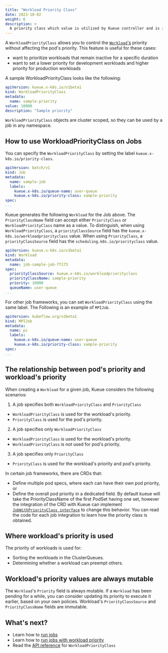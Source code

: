 ```yaml
---
title: "Workload Priority Class"
date: 2023-10-02
weight: 6
description: >
  A priority class which value is utilized by Kueue controller and is independent from pod's priority.
---
```


A `WorkloadPriorityClass` allows you to control the [`Workload`'s](/docs/concepts/workload) priority without affecting the pod's priority.
This feature is useful for these cases:
- want to prioritize workloads that remain inactive for a specific duration
- want to set a lower priority for development workloads and higher priority for production workloads

A sample WorkloadPriorityClass looks like the following:

```yaml
apiVersion: kueue.x-k8s.io/v1beta1
kind: WorkloadPriorityClass
metadata:
  name: sample-priority
value: 10000
description: "Sample priority"
```

`WorkloadPriorityClass` objects are cluster scoped, so they can be used by a job in any namespace.

## How to use WorkloadPriorityClass on Jobs

You can specify the `WorkloadPriorityClass` by setting the label `kueue.x-k8s.io/priority-class`.

```yaml
apiVersion: batch/v1
kind: Job
metadata:
  name: sample-job
  labels:
    kueue.x-k8s.io/queue-name: user-queue
    kueue.x-k8s.io/priority-class: sample-priority
spec:
...
```

Kueue generates the following `Workload` for the Job above.
The `PriorityClassName` field can accept either `PriorityClass` or
`WorkloadPriorityClass` name as a value. To distinguish, when using `WorkloadPriorityClass`,
a `priorityClassSource` field has the `kueue.x-k8s.io/workloadpriorityclass` value.
When using `PriorityClass`, a `priorityClassSource` field has the `scheduling.k8s.io/priorityclass` value.

```yaml
apiVersion: kueue.x-k8s.io/v1beta1
kind: Workload
metadata:
  name: job-sample-job-7f173
spec:
  priorityClassSource: kueue.x-k8s.io/workloadpriorityclass
  priorityClassName: sample-priority
  priority: 10000
  queueName: user-queue
...
```

For other job frameworks, you can set `WorkloadPriorityClass` using the same label.
The Following is an example of `MPIJob`.

```yaml
apiVersion: kubeflow.org/v2beta1
kind: MPIJob
metadata:
  name: pi
  labels:
    kueue.x-k8s.io/queue-name: user-queue
    kueue.x-k8s.io/priority-class: sample-priority
spec:
...
```

## The relationship between pod's priority and workload's priority

When creating a `Workload` for a given job, Kueue considers the following scenarios:
1. A job specifies both `WorkloadPriorityClass` and `PriorityClass`
- `WorkloadPriorityClass` is used for the workload's priority.
- `PriorityClass` is used for the pod's priority.
2. A job specifies only `WorkloadPriorityClass`
- `WorkloadPriorityClass` is used for the workload's priority.
- `WorkloadPriorityClass` is not used for pod's priority.
3. A job specifies only `PriorityClass`
- `PriorityClass` is used for the workload's priority and pod's priority.

In certain job frameworks, there are CRDs that:
- Define multiple pod specs, where each can have their own pod priority, or
- Define the overall pod priority in a dedicated field.
By default kueue will take the PriorityClassName of the first PodSet having one set,
however the integration of the CRD with Kueue can implement
[`JobWithPriorityClass interface`](https://github.com/kubernetes-sigs/kueue/blob/e162f8508b503d20feb9b31fd0b27d91e58f2c2f/pkg/controller/jobframework/interface.go#L81-L84)
to change this behavior. You can read the code for each job integration
to learn how the priority class is obtained.

## Where workload's priority is used

The priority of workloads is used for:
- Sorting the workloads in the ClusterQueues.
- Determining whether a workload can preempt others.

## Workload's priority values are always mutable

The `Workload`'s `Priority` field is always mutable.
If a `Workload` has been pending for a while, you can consider updating its priority to execute it earlier,
based on your own policies.
Workload's `PriorityClassSource` and `PriorityClassName` fields are immutable.

## What's next?

- Learn how to [run jobs](/docs/tasks/run_jobs)
- Learn how to [run jobs with workload priority](/docs/tasks/run_job_with_workload_priority)
- Read the [API reference](/docs/reference/kueue.v1beta1/#kueue-x-k8s-io-v1beta1-WorkloadPriorityClass) for `WorkloadPriorityClass`
